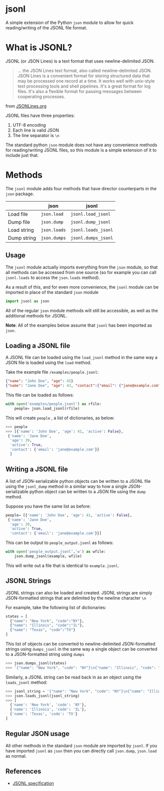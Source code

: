 # jsonl
A simple extension of the Python `json` module to allow for quick reading/writing of the JSONL file format.

# What is JSONL?
JSONL (or JSON Lines) is a text format that uses newline-delimited JSON.
>  ... the JSON Lines text format, also called newline-delimited JSON. JSON Lines is a convenient format for storing structured data that may be processed one record at a time. It works well with unix-style text processing tools and shell pipelines. It's a great format for log files. It's also a flexible format for passing messages between cooperating processes.
>  
from [JSONLines.org](https://jsonlines.org/)

JSONL files have three properties:
1. UTF-8 encoding
2. Each line is valid JSON
3. The line separator is `\n`

The standard python `json` module does not have any convenience methods for reading/writing JSONL files, so this module is a simple extension of it to include just that.


# Methods
The `jsonl` module adds four methods that have director counterparts in the `json` package.

||json|jsonl
|--|--|--|
|Load file|`json.load`  |`jsonl.load_jsonl`|
|Dump file|`json.dump`  |`jsonl.dump_jsonl`|
|Load string|`json.loads`  |`jsonl.loads_jsonl`|
|Dump string|`json.dumps`  |`jsonl.dumps_jsonl`|


## Usage
The `jsonl` module actually imports everything from the `json` module, so that all methods can be accessed from one source (so for example you can call `jsonl.loads` to access the `json.loads` method).

As a result of this, and for even more convenience, the `jsonl` module can be imported in place of the standard `json` module
```python
import jsonl as json
```
All of the regular `json` module methods will still be accessible, as well as the additional methods for JSONL. 

**Note**: All of the examples below assume that `jsonl` has been imported as `json`. 



## Loading a JSONL file
A JSONL file can be loaded using the `load_jsonl` method in the same way a JSON file is loaded using the `load` method. 

Take the example file `/examples/people.jsonl`:
```json
{"name": "John Doe", "age": 45}
{"name": "Jane Doe", "age": 43, "contact":{"email": {"jane@example.com"} }
```
This file can be loaded as follows:
```python
with open('examples/people.jsonl') as rfile:
    people= json.load_jsonl(rfile)
```
This will create  `people` , a list of dictionaries, as below:
```python 
>>> people
>>> [{'name': 'John Doe', 'age': 41, 'active': False},
 {'name': 'Jane Doe',
  'age': 39,
  'active': True,
  'contact': {'email': 'jane@example.com'}}
  ]
```

## Writing a JSONL file
A list of JSON-serializable python objects can be written to a JSONL file using the `jsonl_dump` method in a similar way to how a single JSON-serializable python object can be written to a JSON file using the `dump` method.

Suppose you have the same list as before:
```python
people= [{'name': 'John Doe', 'age': 41, 'active': False},
 {'name': 'Jane Doe',
  'age': 39,
  'active': True,
  'contact': {'email': 'jane@example.com'}}]
```
This can be output to `people_output.jsonl` as follows:

```python
with open('people_output.jsonl','w') as wfile:
    json.dump_jsonl(example, wfile)
```
This will write out a file that is identical to `example.jsonl`.

## JSONL Strings
JSONL strings can also be loaded and created. JSONL strings  are simply JSON-formatted strings that are delimited by the newline character `\n`

For example, take the following list of dictionaries:
```python
states = [
  {"name": "New York", "code":"NY"},
  {"name": "Illinois", "code":"IL"},
  {"name": "Texas", "code":"TX"}
]
```
This list of objects can be converted to newline-delimited JSON-formatted strings using `dumps_jsonl` in the same way a single object can be converted to a JSON-formatted string using `dumps`

```python
>>> json.dumps_jsonl(states)
>>> '{"name": "New York", "code": "NY"}\n{"name": "Illinois", "code": "IL"}\n{"name": "Texas", "code": "TX"}'
```
Similarly, a JSONL string can be read back in as an object using the `loads_jsonl` method:

```python
>>> jsonl_string = '{"name": "New York", "code": "NY"}\n{"name": "Illinois", "code": "IL"}\n{"name": "Texas", "code": "TX"}'
>>> json.loads_jsonl(jsonl_string)
>>> [
  {'name': 'New York', 'code': 'NY'},
  {'name': 'Illinois', 'code': 'IL'},
  {'name': 'Texas', 'code': 'TX'}
]
```

## Regular JSON usage
All other methods in the standard `json` module are imported by `jsonl`. If you have imported `jsonl` as `json` then you can directly call `json.dump`, `json.load` as normal.


## References
- [JSONL specification](https://jsonlines.org/)
